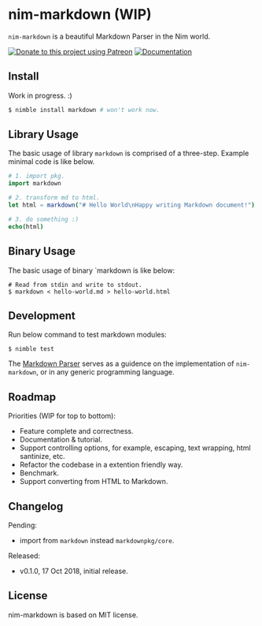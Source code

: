 # nim-markdown (WIP)

`nim-markdown` is a beautiful Markdown Parser in the Nim world.

[![Donate to this project using Patreon](https://img.shields.io/badge/patreon-donate-green.svg?style=for-the-badge&colorB=green)](https://patreon.com/enqueuezero)
[![Documentation](https://img.shields.io/badge/documentation-passed-brightgreen.svg?style=for-the-badge&longCache=true)](https://www.soasme.com/nim-markdown/markdown.html)

## Install

Work in progress. :)

```bash
$ nimble install markdown # won't work now.
```

## Library Usage

The basic usage of library `markdown` is comprised of a three-step. Example minimal code is like below.

```nim
# 1. import pkg.
import markdown

# 2. transform md to html.
let html = markdown("# Hello World\nHappy writing Markdown document!")

# 3. do something :)
echo(html)
```

## Binary Usage

The basic usage of binary `markdown is like below:

```
# Read from stdin and write to stdout.
$ markdown < hello-world.md > hello-world.html
```

## Development

Run below command to test markdown modules:

```
$ nimble test
```

The [Markdown Parser](https://enqueuezero.com/drafts/markdown-parser.html) serves as a guidence on the implementation of `nim-markdown`, or in any generic programming language.

## Roadmap

Priorities (WIP for top to bottom):

* Feature complete and correctness.
* Documentation & tutorial.
* Support controlling options, for example, escaping, text wrapping, html santinize, etc.
* Refactor the codebase in a extention friendly way.
* Benchmark.
* Support converting from HTML to Markdown.

## Changelog

Pending:

* import from `markdown` instead `markdownpkg/core`.

Released:

* v0.1.0, 17 Oct 2018, initial release.

## License

nim-markdown is based on MIT license.
